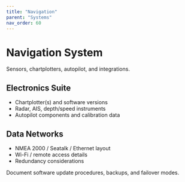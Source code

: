 ```yaml
---
title: "Navigation"
parent: "Systems"
nav_order: 60
---
```


# Navigation System

Sensors, chartplotters, autopilot, and integrations.

## Electronics Suite

- Chartplotter(s) and software versions
- Radar, AIS, depth/speed instruments
- Autopilot components and calibration data

## Data Networks

- NMEA 2000 / Seatalk / Ethernet layout
- Wi-Fi / remote access details
- Redundancy considerations

Document software update procedures, backups, and failover modes.
